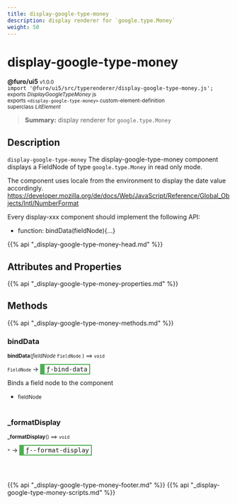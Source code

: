 ```yaml
---
title: display-google-type-money
description: display renderer for `google.type.Money`
weight: 50
---
```


# display-google-type-money
**@furo/ui5** <small>v1.0.0</small>
<br>`import '@furo/ui5/src/typerenderer/display-google-type-money.js';`<small>
<br>exports *DisplayGoogleTypeMoney* js
<br>exports `<display-google-type-money>` custom-element-definition
<br>superclass *LitElement*</small>

> **Summary:** display renderer for `google.type.Money`

## Description

`display-google-type-money`
The display-google-type-money component displays a FieldNode of type `google.type.Money` in read only mode.

The component uses locale from the environment to display the date value accordingly.
https://developer.mozilla.org/de/docs/Web/JavaScript/Reference/Global_Objects/Intl/NumberFormat

Every display-xxx component should implement the following API:
- function: bindData(fieldNode){...}

{{% api "_display-google-type-money-head.md" %}}

## Attributes and Properties
{{% api "_display-google-type-money-properties.md" %}}








## Methods
{{% api "_display-google-type-money-methods.md" %}}


### **bindData**
<small>**bindData**(*fieldNode* `FieldNode` ) ⟹ `void`</small>

<small>`FieldNode` </small> →
<span  style="border-width:2px 2px 2px 10px; border-style: solid;border-color:  rgb(76, 175, 80);font-family:monospace; padding:2px 4px;">ƒ-bind-data</span>

Binds a field node to the component

- <small>fieldNode </small>
<br><br>


### **_formatDisplay**
<small>**_formatDisplay**() ⟹ `void`</small>

<small>`*`</small> →
<span  style="border-width:2px 2px 2px 10px; border-style: solid;border-color:  rgb(76, 175, 80);font-family:monospace; padding:2px 4px;">ƒ--format-display</span>



<br><br>






{{% api "_display-google-type-money-footer.md" %}}
{{% api "_display-google-type-money-scripts.md" %}}
